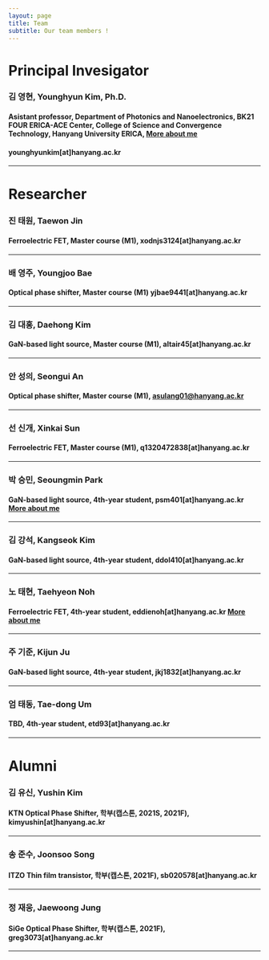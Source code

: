 ```yaml
---
layout: page
title: Team
subtitle: Our team members !
---
```


# Principal Invesigator


### 김 영현, Younghyun Kim, Ph.D.
#### Asistant professor, Department of Photonics and Nanoelectronics, BK21 FOUR ERICA-ACE Center, College of Science and Convergence Technology, Hanyang University ERICA, [More about me](https://yh2424.github.io/people/younghyunkim) 
#### younghyunkim[at]hanyang.ac.kr

---
<!--- 
| ![image](https://user-images.githubusercontent.com/32427749/127579757-95fe1d97-7820-4485-acfe-42483abd727e.png) | 김영현, Younghyun Kim, Ph.D. |
--->


# Researcher

### 진 태원, Taewon Jin
#### Ferroelectric FET, Master course (M1), xodnjs3124[at]hanyang.ac.kr
---

### 배 영주, Youngjoo Bae
#### Optical phase shifter, Master course (M1) yjbae9441[at]hanyang.ac.kr
---

### 김 대홍, Daehong Kim
#### GaN-based light source, Master course (M1), altair45[at]hanyang.ac.kr
---

### 안 성의, Seongui An
#### Optical phase shifter, Master course (M1), asulang01@hanyang.ac.kr
---

### 선 신개, Xinkai Sun
#### Ferroelectric FET, Master course (M1), q1320472838[at]hanyang.ac.kr
---

### 박 승민, Seoungmin Park
#### GaN-based light source, 4th-year student, psm401[at]hanyang.ac.kr [More about me](https://yh2424.github.io/people/seoungminpark)
---

### 김 강석, Kangseok Kim 
#### GaN-based light source, 4th-year student, ddol410[at]hanyang.ac.kr
---

### 노 태현, Taehyeon Noh
#### Ferroelectric FET, 4th-year student, eddienoh[at]hanyang.ac.kr [More about me](https://yh2424.github.io/people/NTH)  
---

### 주 기준, Kijun Ju
#### GaN-based light source, 4th-year student, jkj1832[at]hanyang.ac.kr
---

### 엄 태동, Tae-dong Um 
#### TBD, 4th-year student, etd93[at]hanyang.ac.kr
---


# Alumni

### 김 유신, Yushin Kim
#### KTN Optical Phase Shifter, 학부(캡스톤, 2021S, 2021F), kimyushin[at]hanyang.ac.kr
---

### 송 준수, Joonsoo Song
#### ITZO Thin film transistor, 학부(캡스톤, 2021F), sb020578[at]hanyang.ac.kr
---

### 정 재웅, Jaewoong Jung
#### SiGe Optical Phase Shifter, 학부(캡스톤, 2021F), greg3073[at]hanyang.ac.kr
---
